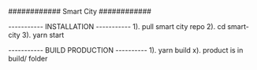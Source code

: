 ############ Smart City ############

----------- INSTALLATION -----------
1). pull smart city repo
2). cd smart-city
3). yarn start

----------- BUILD PRODUCTION ----------
1). yarn build
x). product is in build/ folder
